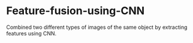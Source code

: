 # Feature-fusion-using-CNN
Combined two different types of images of the same object by extracting features using CNN.

